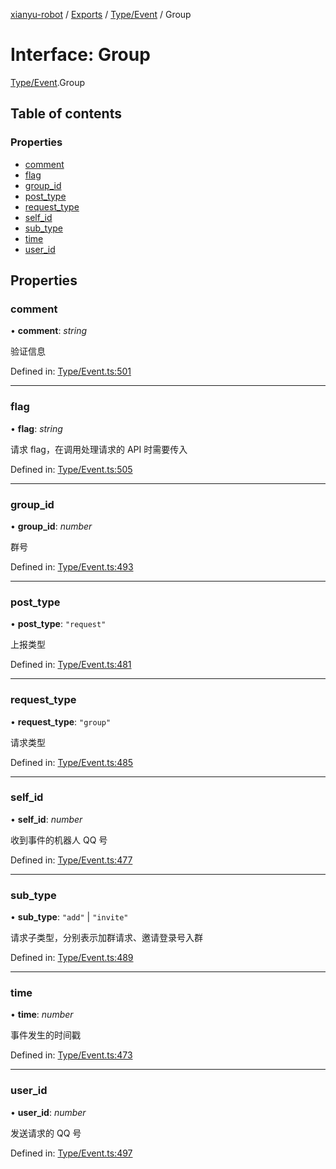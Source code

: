 [xianyu-robot](../README.md) / [Exports](../modules.md) / [Type/Event](../modules/type_event.md) / Group

# Interface: Group

[Type/Event](../modules/type_event.md).Group

## Table of contents

### Properties

- [comment](type_event.group.md#comment)
- [flag](type_event.group.md#flag)
- [group\_id](type_event.group.md#group_id)
- [post\_type](type_event.group.md#post_type)
- [request\_type](type_event.group.md#request_type)
- [self\_id](type_event.group.md#self_id)
- [sub\_type](type_event.group.md#sub_type)
- [time](type_event.group.md#time)
- [user\_id](type_event.group.md#user_id)

## Properties

### comment

• **comment**: *string*

验证信息

Defined in: [Type/Event.ts:501](https://github.com/blacktunes/xianyu-robot/blob/ba6672b/src/Type/Event.ts#L501)

___

### flag

• **flag**: *string*

请求 flag，在调用处理请求的 API 时需要传入

Defined in: [Type/Event.ts:505](https://github.com/blacktunes/xianyu-robot/blob/ba6672b/src/Type/Event.ts#L505)

___

### group\_id

• **group\_id**: *number*

群号

Defined in: [Type/Event.ts:493](https://github.com/blacktunes/xianyu-robot/blob/ba6672b/src/Type/Event.ts#L493)

___

### post\_type

• **post\_type**: ``"request"``

上报类型

Defined in: [Type/Event.ts:481](https://github.com/blacktunes/xianyu-robot/blob/ba6672b/src/Type/Event.ts#L481)

___

### request\_type

• **request\_type**: ``"group"``

请求类型

Defined in: [Type/Event.ts:485](https://github.com/blacktunes/xianyu-robot/blob/ba6672b/src/Type/Event.ts#L485)

___

### self\_id

• **self\_id**: *number*

收到事件的机器人 QQ 号

Defined in: [Type/Event.ts:477](https://github.com/blacktunes/xianyu-robot/blob/ba6672b/src/Type/Event.ts#L477)

___

### sub\_type

• **sub\_type**: ``"add"`` \| ``"invite"``

请求子类型，分别表示加群请求、邀请登录号入群

Defined in: [Type/Event.ts:489](https://github.com/blacktunes/xianyu-robot/blob/ba6672b/src/Type/Event.ts#L489)

___

### time

• **time**: *number*

事件发生的时间戳

Defined in: [Type/Event.ts:473](https://github.com/blacktunes/xianyu-robot/blob/ba6672b/src/Type/Event.ts#L473)

___

### user\_id

• **user\_id**: *number*

发送请求的 QQ 号

Defined in: [Type/Event.ts:497](https://github.com/blacktunes/xianyu-robot/blob/ba6672b/src/Type/Event.ts#L497)
